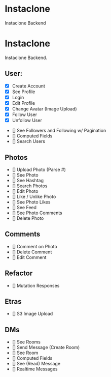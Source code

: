 # Instaclone

Instaclone Backend

# Instaclone

Instaclone Backend.

## User:

- [x] Create Account
- [x] See Profile
- [x] Login
- [x] Edit Profile
- [x] Change Avatar (Image Upload)
- [x] Follow User
- [x] Unfollow User
- [] See Followers and Following w/ Pagination
- [] Computed Fields
- [] Search Users

## Photos

- [] Upload Photo (Parse #)
- [] See Photo
- [] See Hashtag
- [] Search Photos
- [] Edit Photo
- [] Like / Unlike Photo
- [] See Photo Likes
- [] See Feed
- [] See Photo Comments
- [] Delete Photo

## Comments

- [] Comment on Photo
- [] Delete Comment
- [] Edit Comment

## Refactor

- [] Mutation Responses

## Etras

- [] S3 Image Upload

## DMs

- [] See Rooms
- [] Send Message (Create Room)
- [] See Room
- [] Computed Fields
- [] See (Read) Message
- [] Realtime Messages

